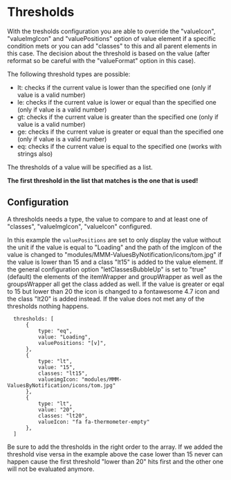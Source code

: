 # Thresholds

With the tresholds configuration you are able to override the "valueIcon", "valueImgIcon" and "valuePositions" option of value element if a specific condition mets or you can add "classes" to this and all parent elements in this case.
The decision about the threshold is based on the value (after reformat so be careful with the "valueFormat" option in this case).

The following threshold types are possible:

* lt: checks if the current value is lower than the specified one (only if value is a valid number)
* le: checks if the current value is lower or equal than the specified one (only if value is a valid number)
* gt: checks if the current value is greater than the specified one (only if value is a valid number)
* ge: checks if the current value is greater or equal than the specified one (only if value is a valid number)
* eq: checks if the current value is equal to the specified one (works with strings also)

The thresholds of a value will be specified as a list.

**The first threshold in the list that matches is the one that is used!**

## Configuration

A thresholds needs a type, the value to compare to and at least one of "classes", "valueImgIcon", "valueIcon" configured.

In this example the `valuePositions` are set to only display the value without the unit if the value is equal to "Loading" and the path of the imgIcon of the value is changed to "modules/MMM-ValuesByNotification/icons/tom.jpg" if the value is lower than 15 and a class "lt15" is added to the value element. If the general configuration option "letClassesBubbleUp" is set to "true" (default) the elements of the itemWrapper and groupWrapper as well as the groupsWrapper all get the class added as well. If the value is greater or eqal to 15 but lower than 20 the icon is changed to a fontawesome 4.7 icon and the class "lt20" is added instead. If the value does not met any of the thresholds nothing happens.

```json5
  thresholds: [
      {
          type: "eq",
          value: "Loading",
          valuePositions: "[v]",
      },
      {
          type: "lt",
          value: "15",
          classes: "lt15",
          valueimgIcon: "modules/MMM-ValuesByNotification/icons/tom.jpg"
      },
      {
          type: "lt",
          value: "20",
          classes: "lt20",
          valueIcon: "fa fa-thermometer-empty"
      },
  ]
```

Be sure to add the thresholds in the right order to the array. If we added the threshold vise versa in the example above the case lower than 15 never can happen cause the first threshold "lower than 20" hits first and the other one will not be evaluated anymore.
